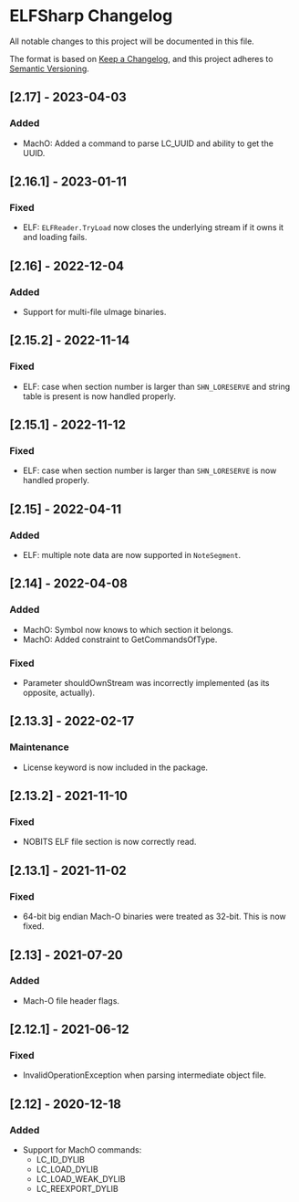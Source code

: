 # ELFSharp Changelog

All notable changes to this project will be documented in this file.

The format is based on [Keep a Changelog](https://keepachangelog.com/en/1.0.0/),
and this project adheres to [Semantic Versioning](https://semver.org/spec/v2.0.0.html).

## [2.17] - 2023-04-03
### Added
- MachO: Added a command to parse LC_UUID and ability to get the UUID.

## [2.16.1] - 2023-01-11
### Fixed
- ELF: `ELFReader.TryLoad` now closes the underlying stream if it owns it and loading fails.

## [2.16] - 2022-12-04
### Added
- Support for multi-file uImage binaries.

## [2.15.2] - 2022-11-14
### Fixed
- ELF: case when section number is larger than `SHN_LORESERVE` and string table is present is now handled properly.

## [2.15.1] - 2022-11-12
### Fixed
- ELF: case when section number is larger than `SHN_LORESERVE` is now handled properly.

## [2.15] - 2022-04-11
### Added
- ELF: multiple note data are now supported in `NoteSegment`.

## [2.14] - 2022-04-08
### Added
- MachO: Symbol now knows to which section it belongs.
- MachO: Added constraint to GetCommandsOfType.

### Fixed
- Parameter shouldOwnStream was incorrectly implemented (as its opposite, actually).

## [2.13.3] - 2022-02-17
### Maintenance
- License keyword is now included in the package.

## [2.13.2] - 2021-11-10
### Fixed
- NOBITS ELF file section is now correctly read.

## [2.13.1] - 2021-11-02
### Fixed
- 64-bit big endian Mach-O binaries were treated as 32-bit. This is now fixed.

## [2.13] - 2021-07-20
### Added
- Mach-O file header flags.

## [2.12.1] - 2021-06-12
### Fixed
- InvalidOperationException when parsing intermediate object file.

## [2.12] - 2020-12-18
### Added
- Support for MachO commands:
  + LC_ID_DYLIB
  + LC_LOAD_DYLIB
  + LC_LOAD_WEAK_DYLIB
  + LC_REEXPORT_DYLIB
